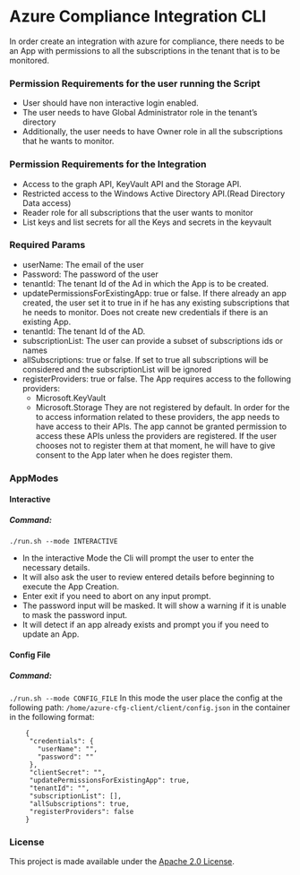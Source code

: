 # Azure Compliance Integration CLI
 In order create an integration with azure for compliance, there needs to be an App with permissions to
all the subscriptions in the tenant that is to be monitored.
### Permission Requirements for the user running the Script
- User should have non interactive login enabled.
- The user needs to have Global Administrator role in the tenant’s directory
- Additionally, the user needs to have Owner role in all the subscriptions that he wants to monitor.
### Permission Requirements for the Integration
- Access to the graph API, KeyVault API and the Storage API.
- Restricted access to the Windows Active Directory API.(Read Directory Data access)
- Reader role for all subscriptions that the user wants to monitor
- List keys and list secrets for all the Keys and secrets in the keyvault
### Required Params
- userName: The email of the user
- Password: The password of the user
- tenantId: The tenant Id of the Ad in which the App is to be created.
- updatePermissionsForExistingApp:  true or false. If there already an app created, the user set it to true in if he has any existing subscriptions that he needs to monitor. Does not create new credentials if there is an existing App.
- tenantId: The tenant Id of the AD.
- subscriptionList: The user can provide a subset of subscriptions ids or names
- allSubscriptions: true or false. If set to true all subscriptions will be considered and the subscriptionList will be ignored
- registerProviders: true or false. The App requires access to the following providers:
    - Microsoft.KeyVault
    - Microsoft.Storage
They are not registered by default. In order for the to access information related to these providers, the app needs to have access to their APIs. The app cannot be granted permission to access these APIs unless the providers are registered.  If the user chooses not to register them at that moment, he will have to give consent to the App later when he does register them.

### AppModes
#### Interactive
##### Command:
```./run.sh --mode INTERACTIVE ```
- In the interactive Mode the Cli will prompt the user to enter the necessary details.
- It will also ask the user to review entered details before beginning to execute the App Creation.
- Enter exit if you need to abort on any input prompt.
- The password input will be masked. It will show a warning if it is unable to mask the password input.
- It will detect if an app already exists and prompt you if you need to update an App.
#### Config File
##### Command:
```./run.sh --mode CONFIG_FILE```
In this mode the user place the config at the following path:
 ```/home/azure-cfg-client/client/config.json```
in the container in the following format:
```
    {
     "credentials": {
       "userName": "",
       "password": ""
     },
     "clientSecret": "",
     "updatePermissionsForExistingApp": true,
     "tenantId": "",
     "subscriptionList": [],
     "allSubscriptions": true,
     "registerProviders": false
    }
```
### License
This project is made available under the [Apache 2.0 License](https://www.apache.org/licenses/LICENSE-2.0).
